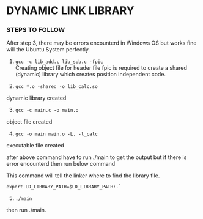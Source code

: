 # DYNAMIC LINK LIBRARY

### STEPS TO FOLLOW

After step 3, there may be errors encounterd in Windows OS but works fine will the Ubuntu System perfectly.

1. `gcc -c lib_add.c lib_sub.c -fpic`  
   Creating object file for header file fpic is required to create a shared (dynamic) library which creates position independent code.

2. `gcc *.o -shared -o lib_calc.so`

dynamic library created

3. `gcc -c main.c -o main.o`

object file created

4. `gcc -o main main.o -L. -l_calc`

executable file created

after above command have to run ./main to get the output but if there is error encounterd then run below command

This command will tell the linker where to find the library file.

`` export LD_LIBRARY_PATH=$LD_LIBRARY_PATH:.` ``

5. `./main`

then run ./main.
